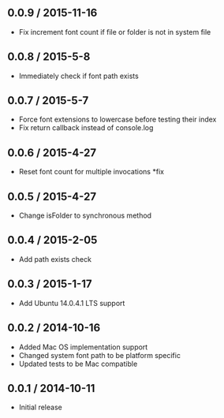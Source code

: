 ## 0.0.9 / 2015-11-16
* Fix increment font count if file or folder is not in system file

## 0.0.8 / 2015-5-8
* Immediately check if font path exists

## 0.0.7 / 2015-5-7
* Force font extensions to lowercase before testing their index
* Fix return callback instead of console.log

## 0.0.6 / 2015-4-27
* Reset font count for multiple invocations *fix

## 0.0.5 / 2015-4-27
* Change isFolder to synchronous method

## 0.0.4 / 2015-2-05
* Add path exists check

## 0.0.3 / 2015-1-17
* Add Ubuntu 14.0.4.1 LTS support

## 0.0.2 / 2014-10-16
* Added Mac OS implementation support
* Changed system font path to be platform specific
* Updated tests to be Mac compatible

## 0.0.1 / 2014-10-11
* Initial release

